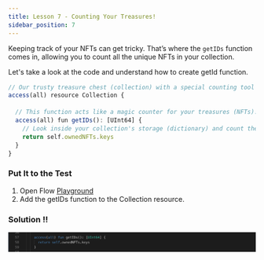 ```yaml
---
title: Lesson 7 - Counting Your Treasures!
sidebar_position: 7
---
```


Keeping track of your NFTs can get tricky. That’s where the `getIDs` function comes in, allowing you to count all the unique NFTs in your collection.

Let's take a look at the code and understand how to create getId function.

```jsx
// Our trusty treasure chest (collection) with a special counting tool (getId function)
access(all) resource Collection {

  // This function acts like a magic counter for your treasures (NFTs)!
  access(all) fun getIDs(): [UInt64] {
    // Look inside your collection's storage (dictionary) and count the keys (NFT IDs)
    return self.ownedNFTs.keys
  }
}
```

### Put It to the Test

1. Open Flow [Playground](https://play.flow.com/)
2. Add the getIDs function to the Collection resource.

### Solution !!

![Alt text](image-8.png)
